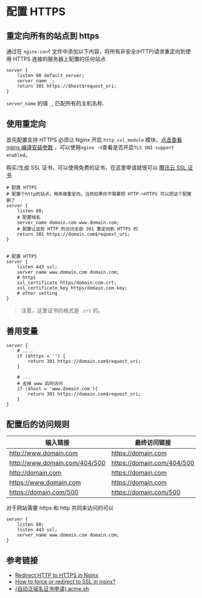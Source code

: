 # 配置 HTTPS

## 重定向所有的站点到 https

通过在 `nginx.conf` 文件中添加以下内容，将所有非安全(HTTP)请求重定向到使用 HTTPS 连接的服务器上配置的任何站点

```nginx
server {
    listen 80 default_server;
    server_name _;
    return 301 https://$host$request_uri;
}
```

`server_name` 的值 `_`, 匹配所有的主机名称.

## 使用重定向

首先配置支持 HTTPS 必须让 Nginx 开启 `http_ssl_module` 模块，[点击查看 nginx 编译安装参数](compile.md) ，可以使用`nginx -V`查看是否开启`TLS SNI support enabled`。

购买/生成 SSL 证书，可以使用免费的证书，在这里申请就很可以 [腾讯云 SSL 证书](https://console.cloud.tencent.com/ssl)

```nginx
# 配置 HTTPS
# 配置个http的站点，用来做重定向，当然如果你不需要把 HTTP->HTTPS 可以把这个配置删了
server {
    listen 80;
    # 配置域名
    server_name domain.com www.domain.com;
    # 配置让这些 HTTP 的访问全部 301 重定向到 HTTPS 的
    return 301 https://domain.com$request_uri;
}


# 配置 HTTPS
server {
    listen 443 ssl;
    server_name www.domain.com domain.com;
    # https
    ssl_certificate https/domain.com.crt;
    ssl_certificate_key https/domain.com.key;
    # other setting
}
```

> 注意，这里证书的格式是 `.crt` 的。

## 善用变量

```nginx
server {
    # ....
    if ($https = '') {
        return 301 https://domain.com$request_uri;
    }
  
    # ...
    # 去掉 www 后的访问
    if ($host = 'www.domain.com'){
        return 301 https://domain.com$request_uri;
    }
}
```

## 配置后的访问规则

| 输入链接                                                           | 最终访问链接                                                   |
|----------------------------------------------------------------|----------------------------------------------------------|
| http://www.domain.com                 | https://domain.com                 |
| http://www.domain.com/404/500 | https://domain.com/404/500 |
| http://domain.com                         | https://domain.com                 |
| https://www.domain.com               | https://domain.com                 |
| https://domain.com/500               | https://domain.com/500         |

对于网站需要 https 和 http 共同来访问的可以

```nginx
server {
    listen 80;
    listen 443 ssl;
    server_name www.domain.com domain.com;
}
```

## 参考链接

- [Redirect HTTP to HTTPS in Nginx](https://serversforhackers.com/c/redirect-http-to-https-nginx)
- [How to force or redirect to SSL in nginx?](https://serverfault.com/questions/250476/how-to-force-or-redirect-to-ssl-in-nginx)
- [(自动泛域名证书申请) acme.sh](https://github.com/Neilpang/acme.sh)

